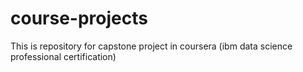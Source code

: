 # course-projects
This is repository for capstone project in coursera (ibm data science professional certification) 
